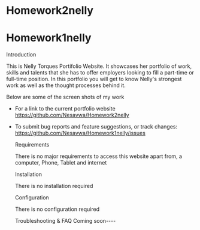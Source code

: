 # Homework2nelly

# Homework1nelly

Introduction

This is Nelly Torques Portifolio Website. It showcases her portfolio of work, skills and talents that she has to offer employers looking to fill a part-time or full-time position. In this portfolio you will get to know Nelly's strongest work as well as the thought processes behind it. 

Below are some of the screen shots of my work






 * For a link to the current portfolio website
   https://github.com/Nesavwa/Homework2nelly

 * To submit bug reports and feature suggestions, or track changes:
   https://github.com/Nesavwa/Homework1nelly/issues

   Requirements

   There is no major requirements to access this website apart from, a computer, Phone, Tablet and internet 

   Installation

   There is no installation required

   Configuration

   There is no configuration required

   Troubleshooting & FAQ
   Coming soon----